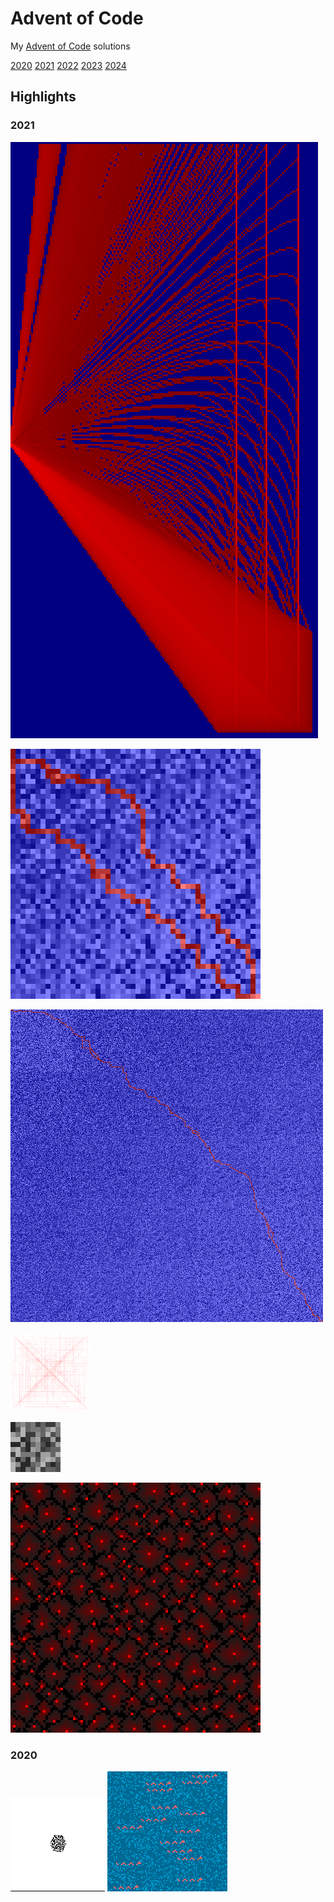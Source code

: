 # Advent of Code
My [Advent of Code](https://adventofcode.com/) solutions

[2020](/2020)
[2021](/2021)
[2022](/2022)
[2023](/2023)
[2024](/2024)

## Highlights
### 2021
![Possible probe trajectories for target area](2021/day17/probe_paths.png "Possible probe trajectories for target area")

![Path through low-ceiling cave](2021/day15/cave_risk_test_input.png "Path through low-ceiling cave")

![Path through low-ceiling cave](2021/day15/cave_risk_input.png "Path through low-ceiling cave")

<img src="2021/day05/seafloor.png" width="25%" height="25%" title="Good luck crossing the vents on the seafloor">

![Dumbo octopuses flashing](2021/day11/octopus.gif "Dumbo octopuses flashing")

![Ridges and vents on the seafloor](2021/day09/ridges_seafloor.png "Ridges and vents on the seafloor")

### 2020
![A hexagonal cellular automata](2020/day24/tiles_anim.gif "A hexagonal cellular automata")
![Sea Monster Map](2020/day20/seamonsters.png "Sea Monster map")
